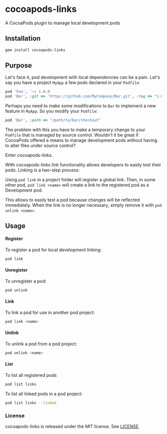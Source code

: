# cocoapods-links

A CocoaPods plugin to manage local development pods

## Installation

```bash
gem install cocoapods-links
```

## Purpose
Let's face it, pod development with local dependencies can be a pain. Let's say you have a project
`MyApp` a few pods declared in your `Podfile`:

```ruby
pod 'Foo', '~> 1.0.0'
pod 'Bar', :git => 'https://github.com/MyCompany/Bar.git', :tag => "1.0.1"
```

Perhaps you need to make some modifications to `Bar` to implement a new feature in `MyApp`. So
you modify your `Podfile`:

```ruby
pod 'Bar', :path => "/path/to/bar/checkout"
```
The problem with this you have to make a temporary change to your `Podfile`
that is managed by source control. Wouldn't it be great if CocoaPods offered a means to manage 
development pods without having to alter files under source control? 

Enter cocoapods-links.

Wtth cocoapods-links link functionality allows developers to easily test their pods.
Linking is a two-step process:

Using `pod link` in a project folder will register a global link. Then, in some other pod, 
`pod link <name>` will create a link to the registered pod as a Development pod.

This allows to easily test a pod because changes will be reflected immediately.
When the link is no longer necessary, simply remove it with `pod unlink <name>`.

## Usage

#### Register
To register a pod for local development linking:

```bash
pod link
```

#### Unregister
To unregister a pod:

```bash
pod unlink
```

#### Link
To link a pod for use in another pod project:

```bash
pod link <name>
```

#### Unlink
To unlink a pod from a pod project:

```bash
pod unlink <name>
```

#### List
To list all registered pods

```bash
pod list links
```

To list all linked pods in a pod project:

```bash
pod list links --linked
```

### License

cocoapods-links is released under the MIT license. See [LICENSE](LICENSE).
